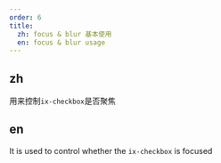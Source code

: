 ```yaml
---
order: 6
title:
  zh: focus & blur 基本使用
  en: focus & blur usage
---
```


## zh

用来控制`ix-checkbox`是否聚焦

## en

It is used to control whether the `ix-checkbox` is focused
